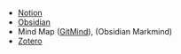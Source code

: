 * [Notion](https://www.notion.so/)
* [Obsidian](https://obsidian.md/)
* Mind Map ([GitMind](https://gitmind.com/tw)), (Obsidian Markmind)
* [Zotero](https://www.zotero.org/)
